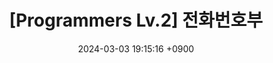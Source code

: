 ---
layout: post
title:  "[Programmers Lv.2] 전화번호부"
date:   2024-03-03 19:15:16 +0900
categories: study
tags: codingtest, programmers, trie
---